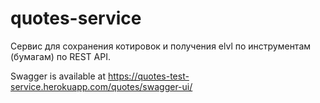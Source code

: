 # quotes-service

Сервис для сохранения котировок и получения elvl по инструментам (бумагам) по REST API.

Swagger is available at https://quotes-test-service.herokuapp.com/quotes/swagger-ui/